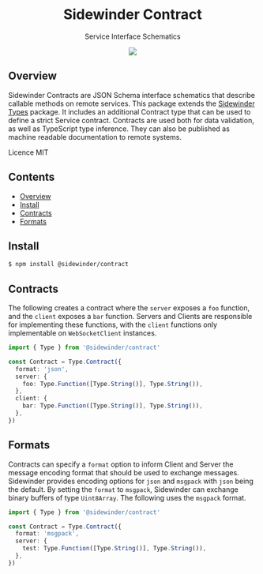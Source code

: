 <div align='center'>

<h1>Sidewinder Contract</h1>

<p>Service Interface Schematics</p>

[<img src="https://img.shields.io/npm/v/@sidewinder/contract?label=%40sidewinder%2Fcontract">](https://www.npmjs.com/package/@sidewinder/contract)

</div>

## Overview

Sidewinder Contracts are JSON Schema interface schematics that describe callable methods on remote services. This package extends the [Sidewinder Types](../types/readme.md) package. It includes an additional Contract type that can be used to define a strict Service contract. Contracts are used both for data validation, as well as TypeScript type inference. They can also be published as machine readable documentation to remote systems.

Licence MIT

## Contents

- [Overview](#Overview)
- [Install](#Install)
- [Contracts](#Contracts)
- [Formats](#Formats)

## Install

```bash
$ npm install @sidewinder/contract
```

## Contracts

The following creates a contract where the `server` exposes a `foo` function, and the `client` exposes a `bar` function. Servers and Clients are responsible for implementing these functions, with the `client` functions only implementable on `WebSocketClient` instances.

```typescript
import { Type } from '@sidewinder/contract'

const Contract = Type.Contract({
  format: 'json',
  server: {
    foo: Type.Function([Type.String()], Type.String()),
  },
  client: {
    bar: Type.Function([Type.String()], Type.String()),
  },
})
```

## Formats

Contracts can specify a `format` option to inform Client and Server the message encoding format that should be used to exchange messages. Sidewinder provides encoding options for `json` and `msgpack` with `json` being the default. By setting the `format` to `msgpack`, Sidewinder can exchange binary buffers of type `Uint8Array`. The following uses the `msgpack` format.

```typescript
import { Type } from '@sidewinder/contract'

const Contract = Type.Contract({
  format: 'msgpack',
  server: {
    test: Type.Function([Type.String()], Type.String()),
  },
})
```
